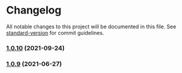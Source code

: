 # Changelog

All notable changes to this project will be documented in this file. See [standard-version](https://github.com/conventional-changelog/standard-version) for commit guidelines.

### [1.0.10](https://github.com/Foreinyel/jvs/compare/v1.0.8...v1.0.10) (2021-09-24)

### [1.0.9](https://github.com/Foreinyel/jvs/compare/v1.0.8...v1.0.9) (2021-06-27)
